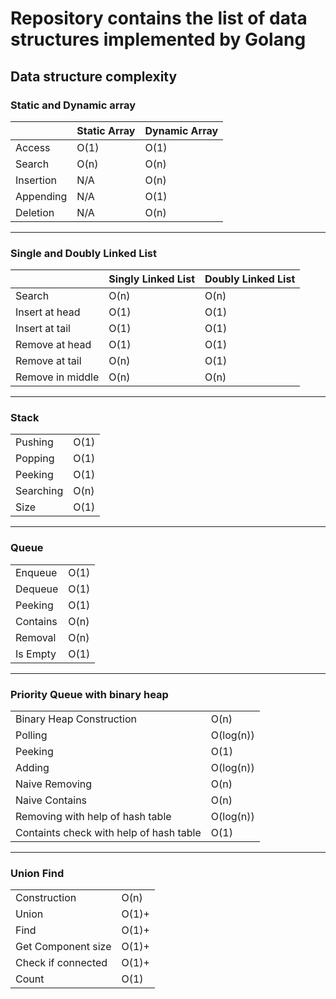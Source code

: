 # Repository contains the list of data structures implemented by Golang

## Data structure complexity

### Static and Dynamic array

||Static Array| Dynamic Array|
| ----------- | ----------- | ----------- |
| Access | O(1) | O(1) |
| Search | O(n) | O(n) |
| Insertion | N/A | O(n) |
| Appending | N/A | O(1) |
| Deletion | N/A | O(n) |

----

### Single and Doubly Linked List

||Singly Linked List| Doubly Linked List|
| ----------- | ----------- | ----------- |
| Search | O(n) | O(n) |
| Insert at head | O(1) | O(1) |
| Insert at tail | O(1) | O(1) |
| Remove at head | O(1) | O(1) |
| Remove at tail | O(n) | O(1) |
| Remove in middle | O(n) | O(n) |

----

### Stack

|||
| ----------- | ----------- |
| Pushing | O(1) |
| Popping | O(1) |
| Peeking | O(1) |
| Searching | O(n) |
| Size | O(1) |

----

### Queue

|||
| ----------- | ----------- |
| Enqueue | O(1) |
| Dequeue | O(1) |
| Peeking | O(1) |
| Contains | O(n) |
| Removal | O(n) |
| Is Empty | O(1) |

----

### Priority Queue with binary heap

|||
| ----------- | ----------- |
| Binary Heap Construction  | O(n) |
| Polling | O(log(n)) |
| Peeking | O(1) |
| Adding | O(log(n)) |
| Naive Removing | O(n) |
| Naive Contains | O(n) |
| Removing with help of hash table | O(log(n)) |
| Containts check with help of hash table | O(1) |

----

### Union Find
|||
| ----------- | ----------- |
| Construction  | O(n) |
| Union | O(1)+ |
| Find | O(1)+ |
| Get Component size | O(1)+ |
| Check if connected | O(1)+ |
| Count | O(1) |
